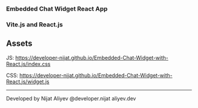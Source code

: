 ### Embedded Chat Widget React App
### Vite.js and React.js

## Assets
JS: https://developer-nijat.github.io/Embedded-Chat-Widget-with-React.js/index.css

CSS: https://developer-nijat.github.io/Embedded-Chat-Widget-with-React.js/widget.js

----------------------------------------------------------------

Developed by Nijat Aliyev
@developer.nijat
aliyev.dev